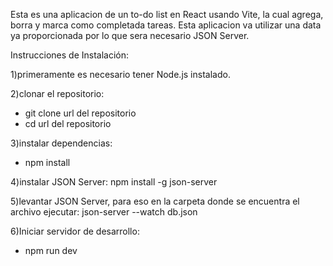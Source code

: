 Esta es una aplicacion de un to-do list en React usando Vite, la cual agrega, borra y marca como completada tareas.
Esta aplicacion va utilizar una data ya proporcionada por lo que sera necesario JSON Server.

Instrucciones de Instalación:

1)primeramente es necesario tener Node.js instalado.

2)clonar el repositorio:
   - git clone url del repositorio
   - cd url del repositorio

3)instalar dependencias:
   - npm install
     
4)instalar JSON Server: 
   npm install -g json-server   

5)levantar JSON Server, ⁠para eso en la carpeta donde se encuentra el archivo ejecutar:
   json-server --watch db.json

6)Iniciar servidor de desarrollo:
  - npm run dev

